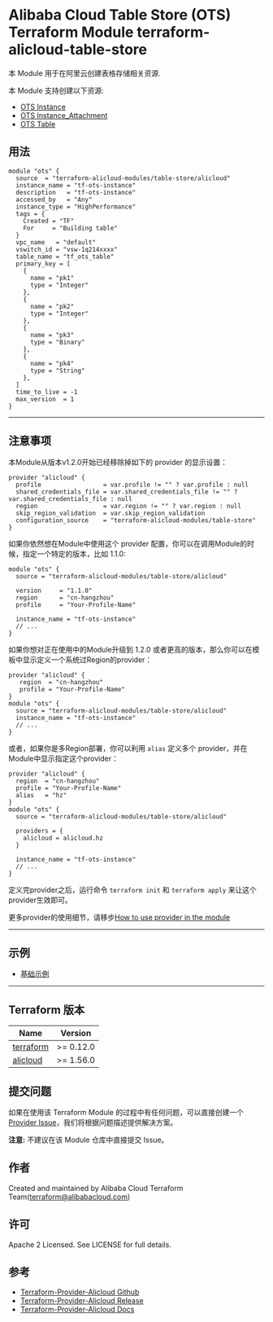 Alibaba Cloud Table Store (OTS) Terraform Module
terraform-alicloud-table-store
=====================================================================

本 Module 用于在阿里云创建表格存储相关资源. 

本 Module 支持创建以下资源:

* [OTS Instance](https://github.com/terraform-providers/terraform-provider-alicloud/blob/master/website/docs/r/ots_instance.html.markdown)
* [OTS Instance_Attachment](https://github.com/terraform-providers/terraform-provider-alicloud/blob/master/website/docs/r/ots_instance_attachment.html.markdown)
* [OTS Table](https://github.com/terraform-providers/terraform-provider-alicloud/blob/master/website/docs/r/ots_table.html.markdown)

## 用法

```hcl
module "ots" {
  source  = "terraform-alicloud-modules/table-store/alicloud"
  instance_name = "tf-ots-instance"
  description   = "tf-ots-instance"
  accessed_by   = "Any"
  instance_type = "HighPerformance"
  tags = {
    Created = "TF"
    For     = "Building table"
  }
  vpc_name   = "default"
  vswitch_id = "vsw-1q214xxxx"
  table_name = "tf_ots_table"
  primary_key = [
    {
      name = "pk1"
      type = "Integer"
    },
    {
      name = "pk2"
      type = "Integer"
    },
    {
      name = "pk3"
      type = "Binary"
    },
    {
      name = "pk4"
      type = "String"
    },
  ]
  time_to_live = -1
  max_version  = 1
}

```

----------------------
## 注意事项
本Module从版本v1.2.0开始已经移除掉如下的 provider 的显示设置：

```hcl
provider "alicloud" {
  profile                 = var.profile != "" ? var.profile : null
  shared_credentials_file = var.shared_credentials_file != "" ? var.shared_credentials_file : null
  region                  = var.region != "" ? var.region : null
  skip_region_validation  = var.skip_region_validation
  configuration_source    = "terraform-alicloud-modules/table-store"
}
```

如果你依然想在Module中使用这个 provider 配置，你可以在调用Module的时候，指定一个特定的版本，比如 1.1.0:

```hcl
module "ots" {
  source = "terraform-alicloud-modules/table-store/alicloud"

  version     = "1.1.0"
  region      = "cn-hangzhou"
  profile     = "Your-Profile-Name"

  instance_name = "tf-ots-instance"
  // ...
}
```

如果你想对正在使用中的Module升级到 1.2.0 或者更高的版本，那么你可以在模板中显示定义一个系统过Region的provider：
```hcl
provider "alicloud" {
   region  = "cn-hangzhou"
   profile = "Your-Profile-Name"
}
module "ots" {
  source = "terraform-alicloud-modules/table-store/alicloud"
  instance_name = "tf-ots-instance"
  // ...
}
```
或者，如果你是多Region部署，你可以利用 `alias` 定义多个 provider，并在Module中显示指定这个provider：

```hcl
provider "alicloud" {
  region  = "cn-hangzhou"
  profile = "Your-Profile-Name"
  alias   = "hz"
}
module "ots" {
  source = "terraform-alicloud-modules/table-store/alicloud"

  providers = {
    alicloud = alicloud.hz
  }
  
  instance_name = "tf-ots-instance"
  // ...
}
```

定义完provider之后，运行命令 `terraform init` 和 `terraform apply` 来让这个provider生效即可。

更多provider的使用细节，请移步[How to use provider in the module](https://www.terraform.io/docs/language/modules/develop/providers.html#passing-providers-explicitly)

----------------------
## 示例

* [基础示例](https://github.com/terraform-alicloud-modules/terraform-alicloud-table-store/tree/master/examples/basic-example)

----------------------
## Terraform 版本

| Name | Version |
|------|---------|
| <a name="requirement_terraform"></a> [terraform](#requirement\_terraform) | >= 0.12.0 |
| <a name="requirement_alicloud"></a> [alicloud](#requirement\_alicloud) | >= 1.56.0 |

提交问题
-------
如果在使用该 Terraform Module 的过程中有任何问题，可以直接创建一个 [Provider Issue](https://github.com/terraform-providers/terraform-provider-alicloud/issues/new)，我们将根据问题描述提供解决方案。

**注意:** 不建议在该 Module 仓库中直接提交 Issue。

作者
-------
Created and maintained by Alibaba Cloud Terraform Team(terraform@alibabacloud.com)

许可
----
Apache 2 Licensed. See LICENSE for full details.

参考
---------
* [Terraform-Provider-Alicloud Github](https://github.com/terraform-providers/terraform-provider-alicloud)
* [Terraform-Provider-Alicloud Release](https://releases.hashicorp.com/terraform-provider-alicloud/)
* [Terraform-Provider-Alicloud Docs](https://www.terraform.io/docs/providers/alicloud/index.html)